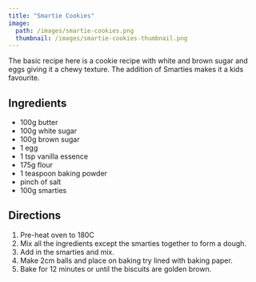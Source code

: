 ```yaml
---
title: "Smartie Cookies"
image: 
  path: /images/smartie-cookies.png
  thumbnail: /images/smartie-cookies-thumbnail.png
---
```


 The basic recipe here is a cookie recipe with white and brown sugar and eggs giving it a chewy texture. The addition of Smarties makes it a kids favourite. 

## Ingredients

* 100g butter
* 100g white sugar
* 100g brown sugar
* 1 egg
* 1 tsp vanilla essence
* 175g flour 
* 1 teaspoon baking powder
* pinch of salt
* 100g smarties 


## Directions

1. Pre-heat oven to 180C 
2. Mix all the ingredients except the smarties together to form a dough.
3. Add in the smarties and mix.
4. Make 2cm balls and place on baking try lined with baking paper. 
5. Bake for 12 minutes or until the biscuits are golden brown.